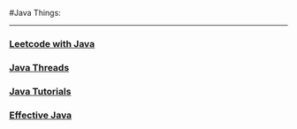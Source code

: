#Java Things:

---

### [Leetcode with Java](https://leetcode.com/lele94218/)

### [Java Threads](http://shop.oreilly.com/product/9780596007829.do)

### [Java Tutorials](https://docs.oracle.com/javase/tutorial/)

### [Effective Java](https://www.amazon.com/Effective-Java-2nd-Joshua-Bloch/dp/0321356683)
